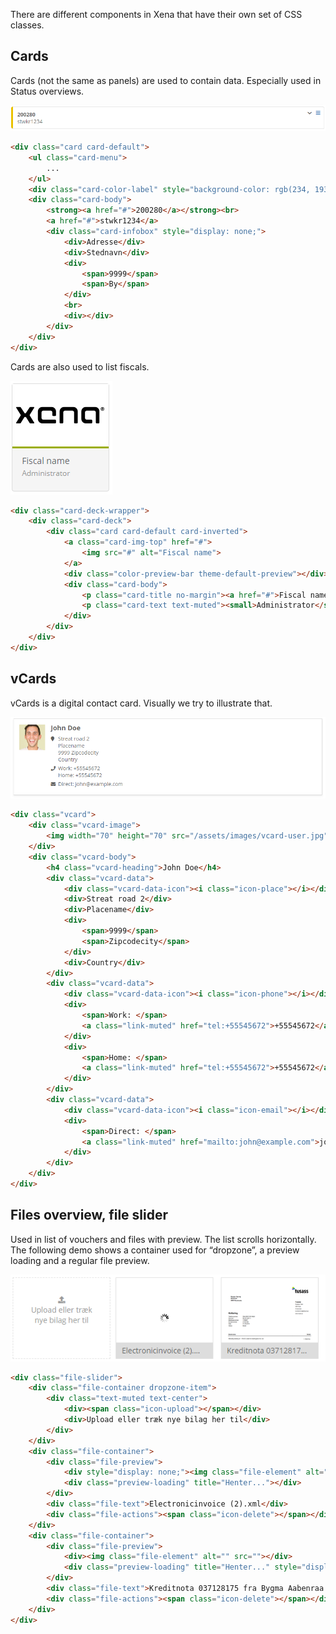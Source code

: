 
There are different components in Xena that have their own set of CSS classes.

## Cards

Cards (not the same as panels) are used to contain data. Especially used in Status overviews.

![Card](../Images/StyleGuide/component_card.PNG)

```html
<div class="card card-default">
    <ul class="card-menu">
        ...
    </ul>
    <div class="card-color-label" style="background-color: rgb(234, 193, 0);"></div>
    <div class="card-body">
        <strong><a href="#">200280</a></strong><br>
        <a href="#">stwkr1234</a>
        <div class="card-infobox" style="display: none;">
            <div>Adresse</div>
            <div>Stednavn</div>
            <div>
                <span>9999</span>
                <span>By</span>
            </div>
            <br>
            <div></div>
        </div>
    </div>
</div>
```

Cards are also used to list fiscals.

![Card fiscal list](../Images/StyleGuide/component_card-fiscal.PNG)

```html
<div class="card-deck-wrapper">
    <div class="card-deck">
        <div class="card card-default card-inverted">
            <a class="card-img-top" href="#">
                <img src="#" alt="Fiscal name">
            </a>
            <div class="color-preview-bar theme-default-preview"></div>
            <div class="card-body">
                <p class="card-title no-margin"><a href="#">Fiscal name</a></p>
                <p class="card-text text-muted"><small>Administrator</small></p>
            </div>
        </div>
    </div>
</div>
```


## vCards

vCards is a digital contact card. Visually we try to illustrate that.

![VCard](../Images/StyleGuide/component_vcard.PNG)

```html
<div class="vcard">
    <div class="vcard-image">
        <img width="70" height="70" src="/assets/images/vcard-user.jpg" alt="John Doe">
    </div>
    <div class="vcard-body">
        <h4 class="vcard-heading">John Doe</h4>
        <div class="vcard-data">
            <div class="vcard-data-icon"><i class="icon-place"></i></div>
            <div>Streat road 2</div>
            <div>Placename</div>
            <div>
                <span>9999</span>
                <span>Zipcodecity</span>
            </div>
            <div>Country</div>
        </div>
        <div class="vcard-data">
            <div class="vcard-data-icon"><i class="icon-phone"></i></div>
            <div>
                <span>Work: </span>
                <a class="link-muted" href="tel:+55545672">+55545672</a>
            </div>
            <div>
                <span>Home: </span>
                <a class="link-muted" href="tel:+55545672">+55545672</a>
            </div>
        </div>
        <div class="vcard-data">
            <div class="vcard-data-icon"><i class="icon-email"></i></div>
            <div>
                <span>Direct: </span>
                <a class="link-muted" href="mailto:john@example.com">john@example.com</a>
            </div>
        </div>
    </div>
</div>
```

## Files overview, file slider

Used in list of vouchers and files with preview. The list scrolls horizontally. The following demo shows a container used for “dropzone”, a preview loading and a regular file preview.

![Card](../Images/StyleGuide/component_filelist.PNG)

```html
<div class="file-slider">
    <div class="file-container dropzone-item">
        <div class="text-muted text-center">
            <div><span class="icon-upload"></span></div>
            <div>Upload eller træk nye bilag her til</div>
        </div>
    </div>
    <div class="file-container">
        <div class="file-preview">
            <div style="display: none;"><img class="file-element" alt="" src=""></div>
            <div class="preview-loading" title="Henter..."></div>
        </div>
        <div class="file-text">Electronicinvoice (2).xml</div>
        <div class="file-actions"><span class="icon-delete"></span></div>
    </div>
    <div class="file-container">
        <div class="file-preview">
            <div><img class="file-element" alt="" src=""></div>
            <div class="preview-loading" title="Henter..." style="display: none;"></div>
        </div>
        <div class="file-text">Kreditnota 037128175 fra Bygma Aabenraa.xml</div>
        <div class="file-actions"><span class="icon-delete"></span></div>
    </div>
</div>
```